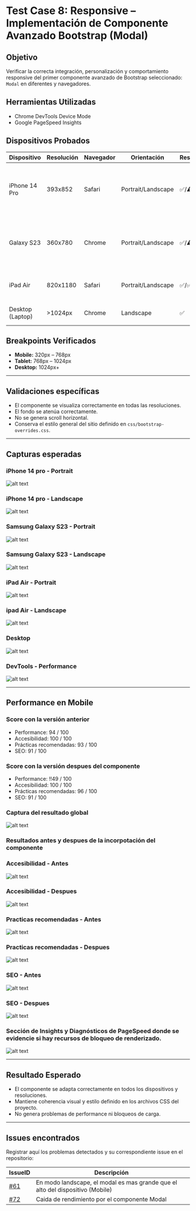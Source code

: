 # Test Case 8: Responsive – Implementación de Componente Avanzado Bootstrap (Modal)

## Objetivo
Verificar la correcta integración, personalización y comportamiento responsive del primer componente avanzado de Bootstrap seleccionado: `Modal` en diferentes y navegadores.

## Herramientas Utilizadas  
- Chrome DevTools Device Mode  
- Google PageSpeed Insights  

## Dispositivos Probados
| Dispositivo       | Resolución | Navegador | Orientación         | Resultado | Detalle |
|-------------------|------------|-----------|---------------------|-----------|---------|
| iPhone 14 Pro     | 393x852    | Safari    | Portrait/Landscape  | ✅/⚠️ | En modo landscape, el modal es mas grande que el alto del dispositivo |
| Galaxy S23        | 360x780    | Chrome    | Portrait/Landscape  | ✅/⚠️ | En modo landscape, el modal es mas grande que el alto del dispositivo |
| iPad Air          | 820x1180   | Safari    | Portrait/Landscape  | ✅/✅ | Visualización correcta en ambas orientaciones |
| Desktop (Laptop)  | >1024px    | Chrome    | Landscape           | ✅ | Visualización correcta del modal |

## Breakpoints Verificados
- **Mobile:** 320px – 768px  
- **Tablet:** 768px – 1024px  
- **Desktop:** 1024px+  

---

## Validaciones específicas
- El componente se visualiza correctamente en todas las resoluciones.  
- El fondo se atenúa correctamente.  
- No se genera scroll horizontal.    
- Conserva el estilo general del sitio definido en `css/bootstrap-overrides.css`.  

---

## Capturas esperadas

### iPhone 14 pro - Portrait  
![alt text](../03-testing/imagenes/test-case-8/1-iphone14pro-portrait.png)

### iPhone 14 pro - Landscape  
![alt text](../03-testing/imagenes/test-case-8/2-iphone14pro-landscape.png)

### Samsung Galaxy S23 - Portrait  
![alt text](../03-testing/imagenes/test-case-8/3-samsungS23-portrait.png)

### Samsung Galaxy S23 - Landscape  
![alt text](../03-testing/imagenes/test-case-8/4-samsungS23-landscape.png)

### iPad Air - Portrait  
![alt text](../03-testing/imagenes/test-case-8/5-ipadAir-portrait.png)

### ipad Air - Landscape
![alt text](../03-testing/imagenes/test-case-8/6-ipadAir-landscape.png)

### Desktop  
![alt text](../03-testing/imagenes/test-case-8/7-desktop.png)

### DevTools - Performance
![alt text](../03-testing/imagenes/test-case-8/8-devtools-performance.png)

---

## Performance en Mobile

### Score con la versión anterior
- Performance: 94 / 100  
- Accesibilidad: 100 / 100  
- Prácticas recomendadas: 93 / 100  
- SEO: 91 / 100  

### Score con la versión despues del componente
- Performance: !!49 / 100  
- Accesibilidad: 100 / 100  
- Prácticas recomendadas: 96 / 100  
- SEO: 91 / 100 

### Captura del resultado global
![alt text](../03-testing/imagenes/test-case-8/9-pagespeed-resultado-global.png)

### Resultados antes y despues de la incorpotación del componente 

### Accesibilidad - Antes
![alt text](../03-testing/imagenes/test-case-8/10.1-pagespeed-accesibilidad-antes.png)

### Accesibilidad - Despues
![alt text](../03-testing/imagenes/test-case-8/10.2-pagespeed-accesibilidad-despues.png)

### Practicas recomendadas - Antes
![alt text](../03-testing/imagenes/test-case-8/11.1-pagespeed-practicas-recomendadas-antes.png)

### Practicas recomendadas - Despues
![alt text](../03-testing/imagenes/test-case-8/11.2-pagespeed-practicas-recomendadas-despues.png)

### SEO - Antes
![alt text](../03-testing/imagenes/test-case-8/12.1-pagespeed-seo-antes.png)

### SEO - Despues
![alt text](../03-testing/imagenes/test-case-8/12.2-pagespeed-seo-despues.png)


### Sección de Insights y Diagnósticos de PageSpeed donde se evidencie si hay recursos de bloqueo de renderizado.
![alt text](../03-testing/imagenes/test-case-8/13-pagespeed-insigths-diagnostico.png)

---

## Resultado Esperado
- El componente se adapta correctamente en todos los dispositivos y resoluciones.  
- Mantiene coherencia visual y estilo definido en los archivos CSS del proyecto.  
- No genera problemas de performance ni bloqueos de carga.  

---

## Issues encontrados
Registrar aquí los problemas detectados y su correspondiente issue en el repositorio:  

| IssueID | Descripción |
|---------|-------------|
| [#61](https://github.com/fioremos/simulador-planificacion-financiera/issues/61) | En modo landscape, el modal es mas grande que el alto del dispositivo (Mobile) |
| [#72](https://github.com/fioremos/simulador-planificacion-financiera/issues/72#) | Caida de rendimiento por el componente Modal |
